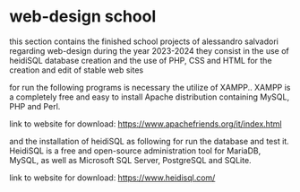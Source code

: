 # web-design school

this section contains the finished school projects of alessandro salvadori regarding web-design during the year 2023-2024
they consist in the use of heidiSQL database creation and the use of PHP, CSS and HTML for the creation and edit of stable web sites

for run the following programs is necessary the utilize of XAMPP..
XAMPP is a completely free and easy to install Apache distribution containing MySQL, PHP and Perl.

link to website for download: https://www.apachefriends.org/it/index.html

and the installation of heidiSQL as following for run the database and test it.
HeidiSQL is a free and open-source administration tool for MariaDB, MySQL, as well as Microsoft SQL Server, PostgreSQL and SQLite.

link to website for download: https://www.heidisql.com/

